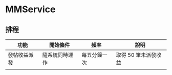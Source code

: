 # MMService

## 排程

| 功能         | 開始條件       | 頻率         | 說明                 |
| ------------ | -------------- | ------------ | -------------------- |
| 發帖收益派發 | 隨系統同時運作 | 每五分鐘一次 | 取得 50 筆未派發收益 |
|              |                |              |                      |

